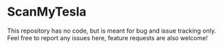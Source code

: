 # ScanMyTesla

This repository has no code, but is meant for bug and issue tracking only. Feel free to report any issues here, 
feature requests are also welcome!

